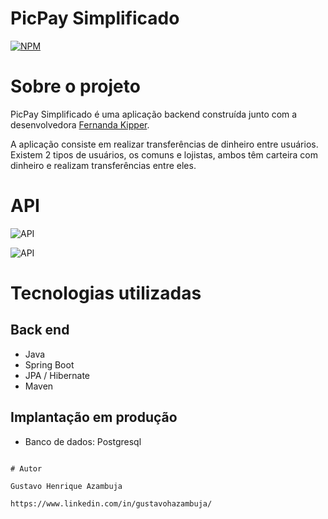 # PicPay Simplificado 
[![NPM](https://img.shields.io/npm/l/react)](https://github.com/devsuperior/sds1-wmazoni/blob/master/LICENSE) 

# Sobre o projeto

PicPay Simplificado é uma aplicação backend construída junto com a desenvolvedora [Fernanda Kipper](https://www.youtube.com/@kipperdev).

A aplicação consiste em realizar transferências de dinheiro entre usuários. Existem 2 tipos de usuários, os comuns e lojistas, ambos têm carteira com dinheiro e realizam transferências entre eles.

# API
![API](https://github.com/gustavoHazambuja/Images/blob/main/PicPaySimplificado/PostUser.png)

![API](https://github.com/gustavoHazambuja/Images/blob/main/PicPaySimplificado/PostTransaction.png)

# Tecnologias utilizadas
## Back end
- Java
- Spring Boot
- JPA / Hibernate
- Maven
## Implantação em produção
- Banco de dados: Postgresql

```

# Autor

Gustavo Henrique Azambuja

https://www.linkedin.com/in/gustavohazambuja/

